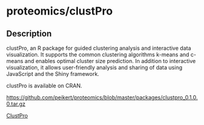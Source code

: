 # proteomics/clustPro
## Description
clustPro, an R package for guided clustering analysis and interactive
data visualization. It supports the common clustering algorithms k-means and c-means and enables optimal cluster size
prediction. In addition to interactive visualization, it allows user-friendly analysis and sharing of data using JavaScript and
the Shiny framework.

clustPro is available on CRAN.

https://github.com/peikert/proteomics/blob/master/packages/clustpro_0.1.0.0.tar.gz

[ClustPro](/packages/clustpro)
